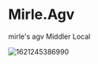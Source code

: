 # Mirle.Agv
mirle's agv Middler Local

![1621245386990](https://user-images.githubusercontent.com/15307618/133262593-fad4bba2-8a15-4f56-970d-5e5d97ca6262.jpg)
